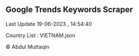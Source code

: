 

## Google Trends Keywords Scraper 
 
Last Update 19-06-2023 , 14:54:40

Country List :
VIETNAM.json



© Abdul Muttaqin 
